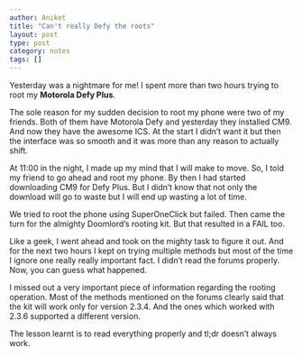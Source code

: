 ```yaml
---
author: Aniket
title: "Can't really Defy the roots"
layout: post
type: post
category: notes
tags: []
---
```

Yesterday was a nightmare for me! I spent more than two hours trying to root my **Motorola Defy Plus**.

The sole reason for my sudden decision to root my phone were two of my friends. Both of them have Motorola Defy and yesterday they installed CM9. And now they have the awesome ICS. At the start I didn’t want it but then the interface was so smooth and it was more than any reason to actually shift.

At 11:00 in the night, I made up my mind that I will make to move. So, I told my friend to go ahead and root my phone. By then I had started downloading CM9 for Defy Plus. But I didn’t know that not only the download will go to waste but I will end up wasting a lot of time.

We tried to root the phone using SuperOneClick but failed. Then came the turn for the almighty Doomlord’s rooting kit. But that resulted in a FAIL too.

Like a geek, I went ahead and took on the mighty task to figure it out. And for the next two hours I kept on trying multiple methods but most of the time I ignore one really really important fact. I didn’t read the forums properly. Now, you can guess what happened.

I missed out a very important piece of information regarding the rooting operation. Most of the methods mentioned on the forums clearly said that the kit will work only for version 2.3.4. And the ones which worked with 2.3.6 supported a different version.

The lesson learnt is to read everything properly and tl;dr doesn’t always work.